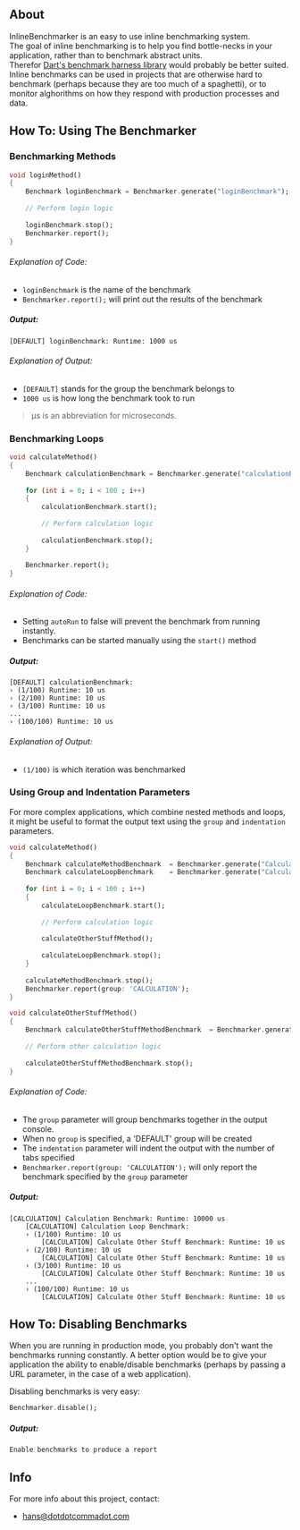 ## About

InlineBenchmarker is an easy to use inline benchmarking system.  
The goal of inline benchmarking is to help you find bottle-necks in your application, rather than to benchmark abstract units.  
Therefor [Dart's benchmark harness library](https://github.com/dart-lang/benchmark_harness) would probably be better suited.  
Inline benchmarks can be used in projects that are otherwise hard to benchmark (perhaps because they are too much of a spaghetti), or to monitor alghorithms on how they respond with production processes and data.

## How To: Using The Benchmarker

### Benchmarking Methods

```Dart
void loginMethod()
{
	Benchmark loginBenchmark = Benchmarker.generate("loginBenchmark");
	
	// Perform login logic
	
	loginBenchmark.stop();
	Benchmarker.report();
}
```

###### Explanation of Code:

- ```loginBenchmark``` is the name of the benchmark
- ```Benchmarker.report();``` will print out the results of the benchmark

##### Output:
```
[DEFAULT] loginBenchmark: Runtime: 1000 us
```

###### Explanation of Output:

- ```[DEFAULT]``` stands for the group the benchmark belongs to
- ```1000 us``` is how long the benchmark took to run

> µs is an abbreviation for microseconds.

### Benchmarking Loops

```Dart
void calculateMethod()
{
	Benchmark calculationBenchmark = Benchmarker.generate("calculationBenchmark", autoRun: false);
	
    for (int i = 0; i < 100 ; i++)
    {
        calculationBenchmark.start();
        
        // Perform calculation logic
        
        calculationBenchmark.stop();
    }
	
	Benchmarker.report();
}
```

###### Explanation of Code:

- Setting ```autoRun``` to false will prevent the benchmark from running instantly.
- Benchmarks can be started manually using the ```start()``` method

##### Output:
```
[DEFAULT] calculationBenchmark:
› (1/100) Runtime: 10 us
› (2/100) Runtime: 10 us
› (3/100) Runtime: 10 us
...
› (100/100) Runtime: 10 us

```
###### Explanation of Output:

- ```(1/100)``` is which iteration was benchmarked

### Using Group and Indentation Parameters

For more complex applications, which combine nested methods and loops, it might be useful to format the output text using the ```group``` and ```indentation``` parameters.

```Dart
void calculateMethod()
{
    Benchmark calculateMethodBenchmark  = Benchmarker.generate("Calculation Benchmark", group: 'CALCULATION');
    Benchmark calculateLoopBenchmark    = Benchmarker.generate("Calculation Loop Benchmark", group: 'CALCULATION', indentation: 1, autoStart: false);
	
    for (int i = 0; i < 100 ; i++)
    {
        calculateLoopBenchmark.start();
        
        // Perform calculation logic
        
        calculateOtherStuffMethod();
        
        calculateLoopBenchmark.stop();
    }
	
    calculateMethodBenchmark.stop();
    Benchmarker.report(group: 'CALCULATION');
}

void calculateOtherStuffMethod()
{
    Benchmark calculateOtherStuffMethodBenchmark  = Benchmarker.generate("Calculate Other Stuff Benchmark", group: 'CALCULATION', indentation: 2);
    
    // Perform other calculation logic
    
    calculateOtherStuffMethodBenchmark.stop();
}
```

###### Explanation of Code:

- The ```group``` parameter will group benchmarks together in the output console.
- When no ```group``` is specified, a 'DEFAULT' group will be created
- The ```indentation``` parameter will indent the output with the number of tabs specified
- ```Benchmarker.report(group: 'CALCULATION');``` will only report the benchmark specified by the ```group``` parameter

##### Output:
```
[CALCULATION] Calculation Benchmark: Runtime: 10000 us
    [CALCULATION] Calculation Loop Benchmark:
    › (1/100) Runtime: 10 us
        [CALCULATION] Calculate Other Stuff Benchmark: Runtime: 10 us
    › (2/100) Runtime: 10 us
        [CALCULATION] Calculate Other Stuff Benchmark: Runtime: 10 us
    › (3/100) Runtime: 10 us
        [CALCULATION] Calculate Other Stuff Benchmark: Runtime: 10 us
    ...
    › (100/100) Runtime: 10 us
        [CALCULATION] Calculate Other Stuff Benchmark: Runtime: 10 us
```

## How To: Disabling Benchmarks
When you are running in production mode, you probably don't want the benchmarks running constantly.
A better option would be to give your application the ability to enable/disable benchmarks (perhaps by passing a URL parameter, in the case of a web application).

Disabling benchmarks is very easy:
```Dart
Benchmarker.disable();
```

##### Output:
```
Enable benchmarks to produce a report
```

## Info
	
For more info about this project, contact:

- [hans@dotdotcommadot.com](mailto:hans@dotdotcommadot.com)





